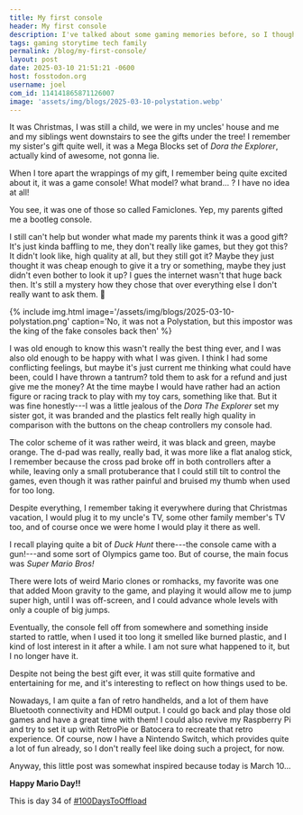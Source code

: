 ```yaml
---
title: My first console
header: My first console
description: I've talked about some gaming memories before, so I thought about doing another one! This time, my first ever gaming console!
tags: gaming storytime tech family
permalink: /blog/my-first-console/
layout: post
date: 2025-03-10 21:51:21 -0600
host: fosstodon.org
username: joel
com_id: 114141865871126007
image: 'assets/img/blogs/2025-03-10-polystation.webp'
---
```



It was Christmas, I was still a child, we were in my uncles' house and me and my siblings went downstairs to see the gifts under the tree! I remember my sister's gift quite well, it was a Mega Blocks set of *Dora the Explorer*, actually kind of awesome, not gonna lie.

When I tore apart the wrappings of my gift, I remember being quite excited about it, it was a game console! What model? what brand... ? I have no idea at all! 

You see, it was one of those so called Famiclones. Yep, my parents gifted me a bootleg console.


I still can't help but wonder what made my parents think it was a good gift? It's just kinda baffling to me, they don't really like games, but they got this? It didn't look like, high quality at all, but they still got it? Maybe they just thought it was cheap enough to give it a try or something, maybe they just didn't even bother to look it up? I gues the internet wasn't that huge back then. It's still a mystery how they chose that over everything else I don't really want to ask them. 🤣

{% include img.html image='/assets/img/blogs/2025-03-10-polystation.png' caption='No, it was not a Polystation, but this impostor was the king of the fake consoles back then' %}

I was old enough to know this wasn't really the best thing ever, and I was also old enough to be happy with what I was given. I think I had some conflicting feelings, but maybe it's just current me thinking what could have been, could I have thrown a tantrum? told them to ask for a refund and just give me the money? At the time maybe I would have rather had an action figure or racing track to play with my toy cars, something like that. But it was fine honestly---I was a little jealous of the *Dora The Explorer* set my sister got, it was branded and the plastics felt really high quality in comparison with the buttons on the cheap controllers my console had.

The color scheme of it was rather weird, it was black and green, maybe orange. The d-pad was really, really bad, it was more like a flat analog stick, I remember because the cross pad broke off in both controllers after a while, leaving only a small protuberance that I could still tilt to control the games, even though it was rather painful and bruised my thumb when used for too long.

Despite everything, I remember taking it everywhere during that Christmas vacation, I would plug it to my uncle's TV, some other family member's TV too, and of course once we were home I would play it there as well.

I recall playing quite a bit of *Duck Hunt* there---the console came with a gun!---and some sort of Olympics game too. But of course, the main focus was *Super Mario Bros!*

There were lots of weird Mario clones or romhacks, my favorite was one that added Moon gravity to the game, and playing it would allow me to jump super high, until I was off-screen, and I could  advance whole levels with only a couple of big jumps.

Eventually, the console fell off from somewhere and something inside started to rattle, when I used it too long it smelled like burned plastic, and I kind of lost interest in it after a while. I am not sure what happened to it, but I no longer have it.

Despite not being the best gift ever, it was still quite formative and entertaining for me, and it's interesting to reflect on how things used to be. 

Nowadays, I am quite a fan of retro handhelds, and a lot of them have Bluetooth connectivity and HDMI output. I could go back and play those old games and have a great time with them! I could also revive my Raspberry Pi and try to set it up with RetroPie or Batocera to recreate that retro experience. Of course, now I have a Nintendo Switch, which provides quite a lot of fun already, so I don't really feel like doing such a project, for now.

Anyway, this little post was somewhat inspired because today is March 10...

**Happy Mario Day!!**


This is day 34 of [#100DaysToOffload](https://100daystooffload.com)
